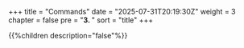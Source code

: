 +++
title = "Commands"
date = "2025-07-31T20:19:30Z"
weight = 3
chapter = false
pre = "<b>3. </b>"
sort = "title"
+++

{{%children description="false"%}}
